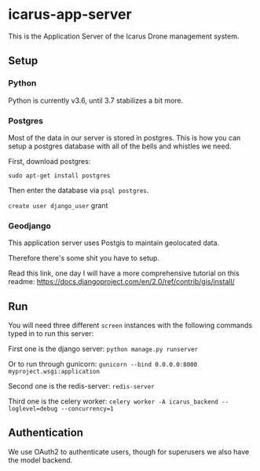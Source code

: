 # icarus-app-server
This is the Application Server of the Icarus Drone management system.


## Setup

### Python

Python is currently v3.6, until 3.7 stabilizes a bit more.

### Postgres

Most of the data in our server is stored in postgres. This is how you can setup a postgres database with all of the bells and whistles we need.

First, download postgres:

`sudo apt-get install postgres`

Then enter the database via `psql postgres`.

`create user django_user`
grant 

### Geodjango

This application server uses Postgis to maintain geolocated data.

Therefore there's some shit you have to setup.

Read this link, one day I will have a more comprehensive tutorial on this readme: https://docs.djangoproject.com/en/2.0/ref/contrib/gis/install/

## Run

You will need three different `screen` instances with the following commands typed in to run this server: 

First one is the django server: `python manage.py runserver`

Or to run through gunicorn: `gunicorn --bind 0.0.0.0:8000 myproject.wsgi:application`

Second one is the redis-server: `redis-server`

Third one is the celery worker: `celery worker -A icarus_backend --loglevel=debug --concurrency=1`

## Authentication

We use OAuth2 to authenticate users, though for superusers we also have the model backend. 